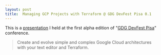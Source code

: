 ```yaml
---
layout: post
title:  Managing GCP Projects with Terraform @ GDG DevFest Pisa 0.1
---
```


This is a [presentation](https://devfest.gdgpisa.it/schedule/day1?sessionId=158) I held at the first alpha edition of "[GDG DevFest Pisa](https://devfest.gdgpisa.it/)" conference.

> Create and evolve simple and complex Google Cloud architectures with your text editor and Terraform.

<br/>

<script async class="speakerdeck-embed" data-id="bbde8adde10340dbbcad08b94d6b76f8" data-ratio="1.33333333333333" src="//speakerdeck.com/assets/embed.js"></script>